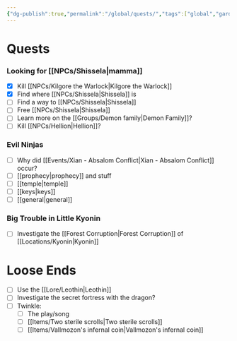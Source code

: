 ```yaml
---
{"dg-publish":true,"permalink":"/global/quests/","tags":["global","gardenEntry"],"noteIcon":""}
---
```


# Quests
### Looking for [[NPCs/Shissela\|mamma]]
- [x] Kill [[NPCs/Kilgore the Warlock\|Kilgore the Warlock]]
- [x] Find where [[NPCs/Shissela\|Shissela]] is
- [ ] Find a way to [[NPCs/Shissela\|Shissela]]
- [ ] Free [[NPCs/Shissela\|Shissela]]
- [ ] Learn more on the [[Groups/Demon family\|Demon Family]]?
- [ ] Kill [[NPCs/Hellion\|Hellion]]?
### Evil Ninjas
- [ ] Why did [[Events/Xian - Absalom Conflict\|Xian - Absalom Conflict]] occur?
- [ ] [[prophecy\|prophecy]] and stuff
- [ ] [[temple\|temple]]
- [ ] [[keys\|keys]]
- [ ] [[general\|general]]
### Big Trouble in Little Kyonin
- [ ] Investigate the [[Forest Corruption\|Forest Corruption]] of [[Locations/Kyonin\|Kyonin]]

# Loose Ends
- [ ] Use the [[Lore/Leothin\|Leothin]]
- [ ] Investigate the secret fortress with the dragon?
- [ ] Twinkle:
	- [ ] The play/song
	- [ ] [[Items/Two sterile scrolls\|Two sterile scrolls]]
	- [ ] [[Items/Vallmozon's infernal coin\|Vallmozon's infernal coin]]